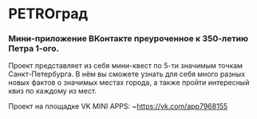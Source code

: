 # PETROград

### Мини-приложение ВКонтакте преуроченное к 350-летию Петра 1-ого.

Проект представляет из себя мини-квест по 5-ти значимым точкам Санкт-Петербурга. В нём вы сможете узнать для себя много разных новых фактов о значимых местах города, а также пройти интересный квиз по каждому из мест.

Проект на площадке VK MINI APPS:
~https://vk.com/app7968155

